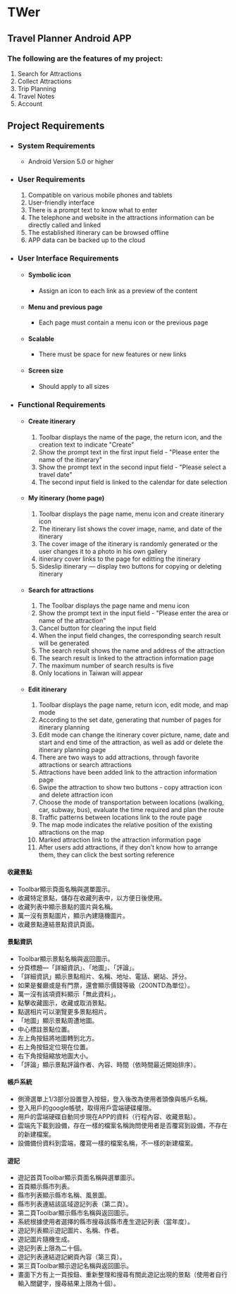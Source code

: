 # TWer
## Travel Planner Android APP
### The following are the features of my project:
1. Search for Attractions
2. Collect Attractions
3. Trip Planning
4. Travel Notes
5. Account
## Project Requirements
- ### System Requirements
  - Android Version 5.0 or higher
- ### User Requirements
  1. Compatible on various mobile phones and tablets
  2. User-friendly interface
  3. There is a prompt text to know what to enter
  4. The telephone and website in the attractions information can be directly called and linked
  5. The established itinerary can be browsed offline
  6. APP data can be backed up to the cloud
- ### User Interface Requirements
  - #### Symbolic icon
    - Assign an icon to each link as a preview of the content
  - #### Menu and previous page
    - Each page must contain a menu icon or the previous page
  - #### Scalable
    - There must be space for new features or new links
  - #### Screen size
    - Should apply to all sizes
- ### Functional Requirements
  - #### Create itinerary
    1. Toolbar displays the name of the page, the return icon, and the creation text to indicate "Create"
    2. Show the prompt text in the first input field - "Please enter the name of the itinerary"
    3. Show the prompt text in the second input field - "Please select a travel date"
    4. The second input field is linked to the calendar for date selection
  - #### My itinerary (home page)
    1. Toolbar displays the page name, menu icon and create itinerary icon
    2. The itinerary list shows the cover image, name, and date of the itinerary
    3. The cover image of the itinerary is randomly generated or the user changes it to a photo in his own gallery
    4. itinerary cover links to the page for editting the itinerary
    5. Sideslip itinerary — display two buttons for copying or deleting itinerary
  - #### Search for attractions
    1. The Toolbar displays the page name and menu icon
    2. Show the prompt text in the input field - "Please enter the area or name of the attraction"
    3. Cancel button for clearing the input field
    4. When the input field changes, the corresponding search result will be generated
    5. The search result shows the name and address of the attraction
    6. The search result is linked to the attraction information page
    7. The maximum number of search results is five
    8. Only locations in Taiwan will appear
  - #### Edit itinerary
    1. Toolbar displays the page name, return icon, edit mode, and map mode
    2. According to the set date, generating that number of pages for itinerary planning 
    3. Edit mode can change the itinerary cover picture, name, date and start and end time of the attraction, as well as add or delete the itinerary planning page
    4. There are two ways to add attractions, through favorite attractions or search attractions
    5. Attractions have been added link to the attraction information page
    6. Swipe the attraction to show two buttons - copy attraction icon and delete attraction icon
    7. Choose the mode of transportation between locations (walking, car, subway, bus), evaluate the time required and plan the route
    8. Traffic patterns between locations link to the route page
    9. The map mode indicates the relative position of the existing attractions on the map
    10. Marked attraction link to the attraction information page
    11. After users add attractions, if they don’t know how to arrange them, they can click the best sorting reference
#### 收藏景點
- Toolbar顯示頁面名稱與選單圖示。
- 收藏特定景點，儲存在收藏列表中，以方便日後使用。
- 收藏列表中顯示景點的圖片與名稱。
- 萬一沒有景點圖片，顯示內建隨機圖片。
- 收藏景點連結景點資訊頁面。
#### 景點資訊
- Toolbar顯示景點名稱與返回圖示。
- 分頁標題—「詳細資訊」、「地圖」、「評論」。
- 「詳細資訊」顯示景點相片、名稱、地址、電話、網站、評分。
- 如果是餐廳或是有門票，還會顯示價錢等級（200NTD為單位）。
- 萬一沒有該項資料顯示「無此資料」。
- 點擊收藏圖示，收藏或取消景點。
- 點選相片可以瀏覽更多景點相片。
- 「地圖」顯示景點周遭地圖。
- 中心標註景點位置。
- 左上角按鈕將地圖轉到北方。
- 右上角按鈕定位現在位置。
- 右下角按鈕縮放地圖大小。
- 「評論」顯示景點評論作者、內容、時間（依時間最近開始排序）。
#### 帳戶系統
- 側滑選單上1/3部分設置登入按鈕，登入後改為使用者頭像與帳戶名稱。
- 登入用戶的google帳號，取得用戶雲端硬碟權限。
- 用戶的雲端硬碟自動同步現在APP的資料（行程內容、收藏景點）。
- 雲端先下載到設備，存在一樣的檔案名稱詢問使用者是否覆寫到設備，不存在的新建檔案。
- 設備備份資料到雲端，覆寫一樣的檔案名稱，不一樣的新建檔案。
#### 遊記
- 遊記首頁Toolbar顯示頁面名稱與選單圖示。
- 首頁顯示縣市列表。
- 縣市列表顯示縣市名稱、風景圖。
- 縣市列表連結該區域遊記列表（第二頁）。
- 第二頁Toolbar顯示縣市名稱與返回圖示。
- 系統根據使用者選擇的縣市搜尋該縣市產生遊記列表（當年度）。
- 遊記列表顯示遊記圖片、名稱、作者。
- 遊記圖片隨機生成。
- 遊記列表上限為二十個。
- 遊記列表連結遊記網頁內容（第三頁）。
- 第三頁Toolbar顯示遊記名稱與返回圖示。
- 畫面下方有上一頁按鈕、重新整理和搜尋有關此遊記出現的景點（使用者自行輸入關鍵字，搜尋結果上限為十個）。
